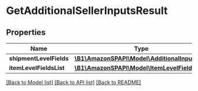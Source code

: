 # GetAdditionalSellerInputsResult

## Properties
Name | Type | Description | Notes
------------ | ------------- | ------------- | -------------
**shipmentLevelFields** | [**\B1\AmazonSPAPI\Model\AdditionalInputsList**](AdditionalInputsList.md) |  | [optional] 
**itemLevelFieldsList** | [**\B1\AmazonSPAPI\Model\ItemLevelFieldsList**](ItemLevelFieldsList.md) |  | [optional] 

[[Back to Model list]](../README.md#documentation-for-models) [[Back to API list]](../README.md#documentation-for-api-endpoints) [[Back to README]](../README.md)


